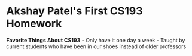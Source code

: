 # Akshay Patel's First CS193 Homework

  **Favorite Things About CS193**
      - Only have it one day a week
      - Taught by current students who have been in our shoes instead of older professors
 
